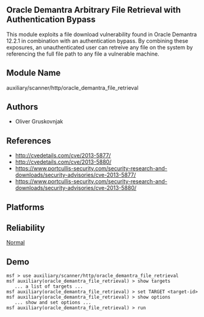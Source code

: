 ## Oracle Demantra Arbitrary File Retrieval with Authentication Bypass

This module exploits a file download vulnerability found in 
Oracle Demantra 12.2.1 in combination with an authentication 
bypass. By combining these exposures, an unauthenticated 
user can retreive any file on the system by referencing the 
full file path to any file a vulnerable machine.


## Module Name
auxiliary/scanner/http/oracle_demantra_file_retrieval

## Authors
* Oliver Gruskovnjak


## References
* http://cvedetails.com/cve/2013-5877/
* http://cvedetails.com/cve/2013-5880/
* https://www.portcullis-security.com/security-research-and-downloads/security-advisories/cve-2013-5877/
* https://www.portcullis-security.com/security-research-and-downloads/security-advisories/cve-2013-5880/




## Platforms


## Reliability
[Normal](https://github.com/rapid7/metasploit-framework/wiki/Exploit-Ranking)

## Demo

```
msf > use auxiliary/scanner/http/oracle_demantra_file_retrieval
msf auxiliary(oracle_demantra_file_retrieval) > show targets
   ... a list of targets ...
msf auxiliary(oracle_demantra_file_retrieval) > set TARGET <target-id>
msf auxiliary(oracle_demantra_file_retrieval) > show options
   ... show and set options ...
msf auxiliary(oracle_demantra_file_retrieval) > run
```
    
    